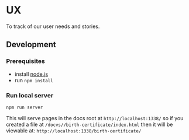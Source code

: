 # UX
To track of our user needs and stories. 

## Development

### Prerequisites

- install <a href="https://nodejs.org">node.js</a>
- run ```npm install```

### Run local server

```npm run server```

This will serve pages in the docs root at ```http://localhost:1338/``` so if you created a file at ```/docvs//birth-certificate/index.html``` then it will be viewable at: ```http://localhost:1338/birth-certificate/```